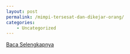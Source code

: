 ```yaml
---
layout: post
permalink: /mimpi-tersesat-dan-dikejar-orang/
categories:
    - Uncategorized
---
```


[Baca Selengkapnya](/05)